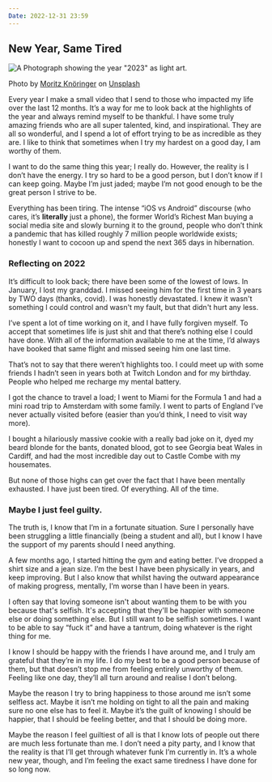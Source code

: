 ```yaml
---
Date: 2022-12-31 23:59
---
```


## New Year, Same Tired
![A Photograph showing the year "2023" as light art.](https://images.unsplash.com/photo-1668586556253-24f561a92712?w=1000)<div class="caption"><p>Photo by [Moritz Knöringer](https://unsplash.com/@mokngr) on [Unsplash](https://unsplash.com/)</p></div>

Every year I make a small video that I send to those who impacted my life over the last 12 months. It’s a way for me to look back at the highlights of the year and always remind myself to be thankful.  I have some truly amazing friends who are all super talented, kind, and inspirational. They are all so wonderful, and I spend a lot of effort trying to be as incredible as they are. I like to think that sometimes when I try my hardest on a good day, I am worthy of them. 

I want to do the same thing this year; I really do. However, the reality is I don’t have the energy. I try so hard to be a good person, but I don’t know if I can keep going. Maybe I’m just jaded; maybe I’m not good enough to be the great person I strive to be.

Everything has been tiring. The intense “iOS vs Android” discourse (who cares, it’s **literally** just a phone), the former World’s Richest Man buying a social media site and slowly burning it to the ground, people who don’t think a pandemic that has killed roughly 7 million people worldwide exists; honestly I want to cocoon up and spend the next 365 days in hibernation.

### Reflecting on 2022
It’s difficult to look back; there have been some of the lowest of lows. In January, I lost my granddad. I missed seeing him for the first time in 3 years by TWO days (thanks, covid). I was honestly devastated. I knew it wasn't something I could control and wasn't my fault, but that didn't hurt any less.

I’ve spent a lot of time working on it, and I have fully forgiven myself. To accept that sometimes life is just shit and that there’s nothing else I could have done. With all of the information available to me at the time, I’d always have booked that same flight and missed seeing him one last time.

That’s not to say that there weren’t highlights too. I could meet up with some friends I hadn’t seen in years both at Twitch London and for my birthday. People who helped me recharge my mental battery.

I got the chance to travel a load; I went to Miami for the Formula 1 and had a mini road trip to Amsterdam with some family. I went to parts of England I’ve never actually visited before (easier than you’d think, I need to visit way more).

I bought a hilariously massive cookie with a really bad joke on it, dyed my beard blonde for the bants, donated blood, got to see Georgia beat Wales in Cardiff, and had the most incredible day out to Castle Combe with my housemates.

But none of those highs can get over the fact that I have been mentally exhausted. I have just been tired. Of everything. All of the time.

### Maybe I just feel guilty.
The truth is, I know that I’m in a fortunate situation. Sure I personally have been struggling a little financially (being a student and all), but I know I have the support of my parents should I need anything.

A few months ago, I started hitting the gym and eating better. I’ve dropped a shirt size and a jean size. I’m the best I have been physically in years, and keep improving. But I also know that whilst having the outward appearance of making progress, mentally, I’m worse than I have been in years.

I often say that loving someone isn't about wanting them to be with you because that's selfish. It's accepting that they'll be happier with someone else or doing something else. But I still want to be selfish sometimes. I want to be able to say “fuck it” and have a tantrum, doing whatever is the right thing for me.

I know I should be happy with the friends I have around me, and I truly am grateful that they’re in my life. I do my best to be a good person because of them, but that doesn’t stop me from feeling entirely unworthy of them. Feeling like one day, they’ll all turn around and realise I don’t belong.

Maybe the reason I try to bring happiness to those around me isn’t some selfless act. Maybe it isn’t me holding on tight to all the pain and making sure no one else has to feel it. Maybe it’s the guilt of knowing I should be happier, that I should be feeling better, and that I should be doing more.

Maybe the reason I feel guiltiest of all is that I know lots of people out there are much less fortunate than me. I don’t need a pity party, and I know that the reality is that I’ll get through whatever funk I’m currently in. It’s a whole new year, though, and I’m feeling the exact same tiredness I have done for so long now.
